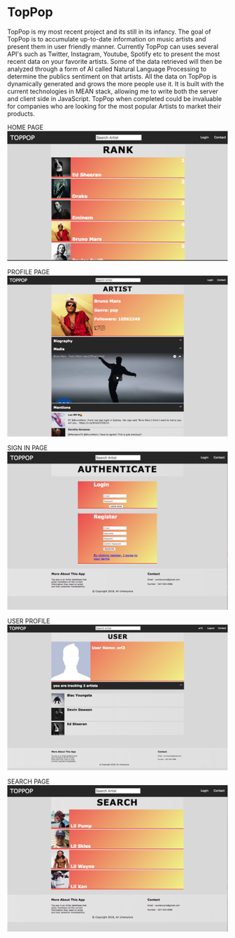 # TopPop
TopPop is my most recent project and its still in its infancy. The goal of TopPop is to accumulate up-to-date information on music artists and present them in user friendly manner. Currently TopPop can uses several API's such as Twitter, Instagram, Youtube, Spotify etc to present the most recent data on your favorite artists. Some of the data retrieved will then be analyzed through a form of AI called Natural Language Processing to determine the publics sentiment on that artists. All the data on TopPop is dynamically generated and grows the more people use it. It is built with the current technologies in MEAN stack, allowing me to write both the server and client side in JavaScript. TopPop when completed could be invaluable for companies who are looking for the most popular Artists to market their products.


HOME PAGE
![](/pageImages/Snip20180223_1.png)


PROFILE PAGE
![](/pageImages/Snip20180325_1.png)

SIGN IN PAGE
![](/pageImages/Snip20180313_3.png)

USER PROFILE
![](/pageImages/Snip20180404_2.png)

SEARCH PAGE
![](/pageImages/Snip20180313_4.png)
